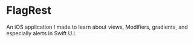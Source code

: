 # FlagRest
An iOS application I made to learn about views, Modifiers, gradients, and especially alerts in Swift U.I. 
